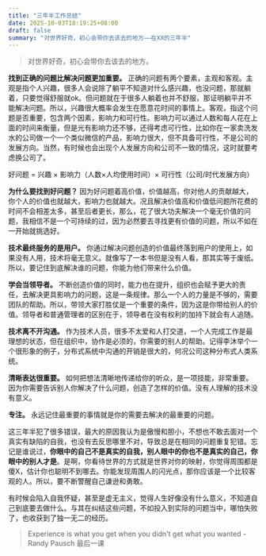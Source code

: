 ```yaml
---
title: "三年半工作总结"
date: 2025-10-03T18:19:25+08:00
draft: false
summary: "对世界好奇，初心会带你去该去的地方——在XX的三年半"
---
```


> 对世界好奇，初心会带你去该去的地方。

**找到正确的问题比解决问题更加重要。** 正确的问题有两个要素，主观和客观。主观是指个人兴趣，很多人会说除了躺平不知道对什么感兴趣，也没问题，那就躺着，只要觉得舒服就ok。但问题就在于很多人躺着也并不舒服，那证明躺平并不能解决问题。所以，兴趣很大概率会发生在愿意花时间的事情上。客观，指这个问题是否重要，包含两个因素，影响力和可行性。影响力可以通过人数和每人花在上面的时间来衡量，但是光有影响力还不够，还得考虑可行性，比如你在一家卖洗发水的公司做一个一个类似微信的产品，影响力很大，但不具备可行性，不是公司的发展方向。当然，有时候也会出现个人发展方向和公司不一致的情况，这时就要考虑换公司了。

好问题 = 兴趣 × 影响力（人数×人均使用时间）× 可行性（公司/时代发展方向）

**为什么要找到好问题？** 因为好问题着高价值，价值越高，你对他人的贡献越大，你个人的价值也就越大，影响力也就越大。况且解决价值高和价值低问题所花费的时间不会相差太多，甚至后者更长，那么，花了很大功夫解决一个毫无价值的问题，我相信不是一个可持续的过，因为必然要去寻找更有价值的问题，所以不如在一开始就挑选好。

**技术最终服务的是用户。** 你通过解决问题创造的价值最终落到用户的使用上，如果没有人用，技术将毫无意义。就像写了一本书但是没有人看，那其实等于废纸。所以，要记住到底解决谁的问题，你能为他们带来什么价值。

**学会当领导者。** 不断创造价值的同时，能力也在提升，组织也会赋予更大的责任，去解决更具影响力的问题，这是一条规律。那么一个人的力量是不够的，需要团队的帮助。所以，带领大家打胜仗是一个重要的条件，因为这是你带给别人的价值。领导者和普通管理者的区别在于，领导者在没有权利的加持下就会有人追随。

**技术离不开沟通。** 作为技术人员，很多不太爱和人打交道，一个人完成工作是最理想的状态，但在组织中，协作是必须的，你需要的别人的帮助。记得李沐举个一个很形象的例子，分布式系统中沟通的开销是很大的，何况公司这种分布式人类系统。

**清晰表达很重要。** 如何把想法清晰地传递给你的听众，是一项技能，非常重要。因为你需要告诉别人你解决了什么问题，创造了怎样的价值。没有人理解的技术没有意义。

**专注。** 永远记住最重要的事情就是你的需要去解决的最重要的问题。

这三年半犯了很多错误，最大的原因我认为是傲慢和胆小，不想也不敢去面对一个真实有缺陷的自我，也没有去反思哪里不对，导致总是在相同的问题重复犯错。忘记是谁说过，**你眼中的自己不是真实的自我，别人眼中的你也不是真实的自己，你眼中的别人才是**。是啊，你看待世界的方式就是世界对你的映射，你觉得周围都是傻X，估计你也聪明不到哪去。你能发现周围人的闪光点，那你应该是一个比较客观的人。所以，要不断警醒自己谦逊和勇敢。

有时候会陷入自我怀疑，甚至是虚无主义，觉得人生好像没有什么意义，不知道自己到底要去做什么。与其在纠结这些问题，不如投入到实际的问题当中，哪怕失败了，也收获到了独一无二的经历。

> Experience is what you get when you didn't get what you wanted - Randy Pausch 最后一课

